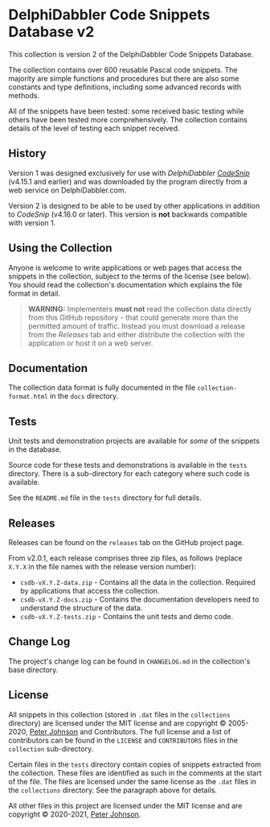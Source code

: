 # DelphiDabbler Code Snippets Database v2

This collection is version 2 of the DelphiDabbler Code Snippets Database.

The collection contains over 600 reusable Pascal code snippets. The majority are simple functions and procedures but there are also some constants and type definitions, including some advanced records with methods.

All of the snippets have been tested: some received basic testing while others have been tested more comprehensively. The collection contains details of the level of testing each snippet received.

## History

Version 1 was designed exclusively for use with _DelphiDabbler [CodeSnip](https://github.com/delphidabbler/codesnip)_ (v4.15.1 and earlier) and was downloaded by the program directly from a web service on DelphiDabbler.com.

Version 2 is designed to be able to be used by other applications in addition to _CodeSnip_ (v4.16.0 or later). This version is **not** backwards compatible with version 1.

## Using the Collection

Anyone is welcome to write applications or web pages that access the snippets in the collection, subject to the terms of the license (see below). You should read the collection's documentation which explains the file format in detail.

> **WARNING:** Implementers **must not** read the collection data directly from this GitHub repository - that could generate more than the permitted amount of traffic. Instead you must download a release from the _Releases_ tab and either distribute the collection with the application or host it on a web server.

## Documentation

The collection data format is fully documented in the file `collection-format.html` in the `docs` directory.

## Tests

Unit tests and demonstration projects are available for _some_ of the snippets in the database.

Source code for these tests and demonstrations is available in the `tests` directory. There is a sub-directory for each category where such code is available.

See the `README.md` file in the `tests` directory for full details.

## Releases

Releases can be found on the `releases` tab on the GitHub project page.

From v2.0.1, each release comprises three zip files, as follows (replace `X.Y.X` in the file names with the release version number):

* `csdb-vX.Y.Z-data.zip` - Contains all the data in the collection. Required by applications that access the collection.
* `csdb-vX.Y.Z-docs.zip` - Contains the documentation developers need to understand the structure of the data.
* `csdb-vX.Y.Z-tests.zip` - Contains the unit tests and demo code.

## Change Log

The project's change log can be found in `CHANGELOG.md` in the collection's base directory.

## License

All snippets in this collection (stored in `.dat` files in the `collections` directory) are licensed under the MIT license and are copyright © 2005-2020, [Peter Johnson](https://gravatar.com/delphidabbler) and Contributors. The full license and a list of contributors can be found in the `LICENSE` and `CONTRIBUTORS` files in the `collection` sub-directory.

Certain files in the `tests` directory contain copies of snippets extracted from the collection. These files are identified as such in the comments at the start of the file. The files are licensed  under the same license as the `.dat` files in the `collections` directory. See the paragraph above for details.

All other files in this project are licensed under the MIT license and are copyright © 2020-2021, [Peter Johnson](https://gravatar.com/delphidabbler).
